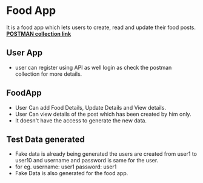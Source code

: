 
# Food App
It is a food app which lets users to create, read and update their food posts.
**[POSTMAN collection link](https://www.getpostman.com/collections/c2b1e24becb681228232)**

## User App
- user can register using API as well login as check the postman collection for more details.


## FoodApp
 - User Can add Food Details, Update Details and View details.
 - User Can view details of the post which has been created by him only.
 - It doesn't have the access to generate the new data.
## Test Data generated
 - Fake data is already being generated the users are created from user1 to user10 and username and password is same for the user.
 - for eg. username: user1 password: user1
 - Fake Data is also generated for the food app.

